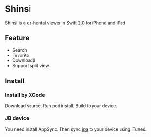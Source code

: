 # Shinsi
Shinsi is a ex-hentai viewer in Swift 2.0 for iPhone and iPad

## Feature
- Search
- Favorite
- Downloadβ
- Support split view

## Install
### Install by XCode
Download source. Run pod install.
Build to your device.

### JB device. 
You need install AppSync.
Then sync [ipa](https://github.com/powhu/Shinsi/releases/download/0.7.1/Shinsi.ipa) to your device using iTunes.
